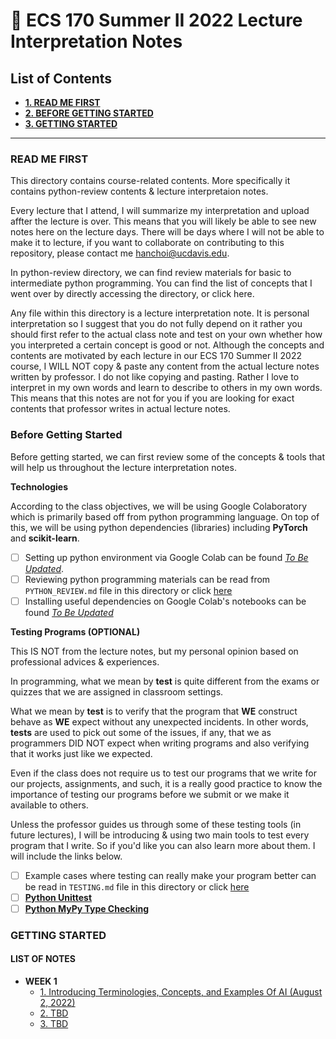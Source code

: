 # 🚀 ECS 170 Summer II 2022 Lecture Interpretation Notes

## List of Contents

- [**1. READ ME FIRST**](#READ+ME+FIRST)
- [**2. BEFORE GETTING STARTED**](#BEFORE+GETTING+STARTED)
- [**3. GETTING STARTED**](#GETTING+STARTED)

---

### READ ME FIRST

This directory contains course-related contents. More specifically it contains python-review contents & lecture interpretaion notes.

Every lecture that I attend, I will summarize my interpretation and upload affter the lecture is over. This means that you will likely be able to see new notes here on the lecture days. There will be days where I will not be able to make it to lecture, if you want to collaborate on contributing to this repository, please contact me hanchoi@ucdavis.edu.

In python-review directory, we can find review materials for basic to intermediate python programming. You can find the list of concepts that I went over by directly accessing the directory, or click here.

Any file within this directory is a lecture interpretation note. It is personal interpretation so I suggest that you do not fully depend on it rather you should first refer to the actual class note and test on your own whether how you interpreted a certain concept is good or not. Although the concepts and contents are motivated by each lecture in our ECS 170 Summer II 2022 course, I WILL NOT copy & paste any content from the actual lecture notes written by professor. I do not like copying and pasting. Rather I love to interpret in my own words and learn to describe to others in my own words. This means that this notes are not for you if you are looking for exact contents that professor writes in actual lecture notes.

### Before Getting Started

Before getting started, we can first review some of the concepts & tools that will help us throughout the lecture interpretation notes.

**Technologies**

According to the class objectives, we will be using Google Colaboratory which is primarily based off from python programming language. On top of this, we will be using python dependencies (libraries) including **PyTorch** and **scikit-learn**.

- [ ] Setting up python environment via Google Colab can be found [_To Be Updated_](#).
- [ ] Reviewing python programming materials can be read from `PYTHON_REVIEW.md` file in this directory or click [here](./PYTHON_REVIEW.md)
- [ ] Installing useful dependencies on Google Colab's notebooks can be found [_To Be Updated_](#)

**Testing Programs (OPTIONAL)**

This IS NOT from the lecture notes, but my personal opinion based on professional advices & experiences.

In programming, what we mean by **test** is quite different from the exams or quizzes that we are assigned in classroom settings.

What we mean by **test** is to verify that the program that **WE** construct behave as **WE** expect without any unexpected incidents. In other words, **tests** are used to pick out some of the issues, if any, that we as programmers DID NOT expect when writing programs and also verifying that it works just like we expected.

Even if the class does not require us to test our programs that we write for our projects, assignments, and such, it is a really good practice to know the importance of testing our programs before we submit or we make it available to others.

Unless the professor guides us through some of these testing tools (in future lectures), I will be introducing & using two main tools to test every program that I write. So if you'd like you can also learn more about them. I will include the links below.

- [ ] Example cases where testing can really make your program better can be read in `TESTING.md` file in this directory or click [here](./TESTING.md)
- [ ] [**Python Unittest**](https://realpython.com/python-testing/)
- [ ] [**Python MyPy Type Checking**](https://realpython.com/lessons/type-checking-mypy/)

### GETTING STARTED

#### LIST OF NOTES

- **WEEK 1**
  - [1. Introducing Terminologies, Concepts, and Examples Of AI (August 2, 2022)](./lecture_interpretation_1.md)
  - [2. TBD](#)
  - [3. TBD](#)
